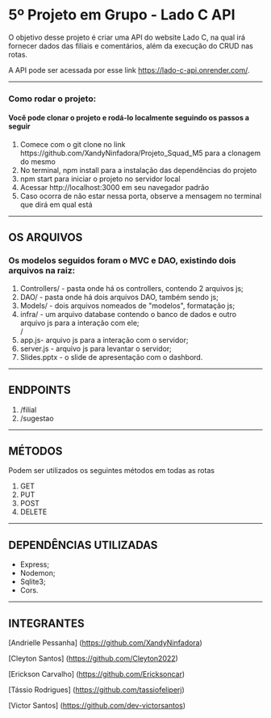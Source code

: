 # 5º Projeto em Grupo - Lado C API
O objetivo desse projeto é criar uma API do website Lado C, na qual irá fornecer dados das filiais e comentários, além da execução do CRUD nas rotas.

A API pode ser acessada por esse link https://lado-c-api.onrender.com/.

<hr>
<h3> Como rodar o projeto:</h3>
<h4> Você pode clonar o projeto e rodá-lo localmente seguindo os passos a seguir</h4>
<ol>
<li> Comece com o git clone no link https://github.com/XandyNinfadora/Projeto_Squad_M5 para a clonagem do mesmo </li>
<li> No terminal, npm install para a instalação das dependências do projeto </li>
<li> npm start para iniciar o projeto no servidor local </li>
<li> Acessar http://localhost:3000 em seu navegador padrão </li>
<li> Caso ocorra de não estar nessa porta, observe a mensagem no terminal que dirá em qual está </li>
</ol>

<hr>

## OS ARQUIVOS
<h3> Os modelos seguidos foram o MVC e DAO, existindo dois arquivos na raiz: </h3>
<ol> 
<li> Controllers/ - pasta onde há os controllers, contendo 2 arquivos js;</li>
<li> DAO/ - pasta onde há dois arquivos DAO, também sendo js;</li>
<li> Models/ - dois arquivos nomeados de "modelos", formatação js;</li>
<li> infra/ - um arquivo database contendo o banco de dados e outro arquivo js para a interação com ele;</li>/
<li> app.js- arquivo js para a interação com o servidor; </li>
<li> server.js - arquivo js para levantar o servidor; </li>
<li> Slides.pptx - o slide de apresentação com o dashbord. </li>
</ol>

<hr>

## ENDPOINTS
<ol>
<li> /filial </li>
<li> /sugestao </li>
</ol>

<hr>

## MÉTODOS
Podem ser utilizados os seguintes métodos em todas as rotas
<ol>
<li> GET </li>
<li> PUT </li>
<li> POST </li>
<li> DELETE </li>
</ol>

<hr>

## DEPENDÊNCIAS UTILIZADAS
- Express;
- Nodemon;
- Sqlite3;
- Cors.

<hr>

## INTEGRANTES

[Andrielle Pessanha] (https://github.com/XandyNinfadora)

[Cleyton Santos] (https://github.com/Cleyton2022)

[Erickson Carvalho] (https://github.com/Ericksoncar)

[Tássio Rodrigues] (https://github.com/tassiofeliperj)

[Victor Santos] (https://github.com/dev-victorsantos)

<br>
